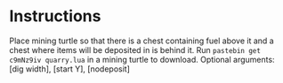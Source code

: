 # Instructions

Place mining turtle so that there is a chest containing fuel above it and a chest where items will be deposited in is behind it.
Run `pastebin get c9mNz9iv quarry.lua` in a mining turtle to download.
Optional arguments: [dig width], [start Y], [nodeposit]
